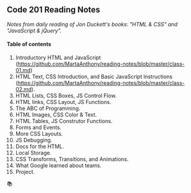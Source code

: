 ## Code 201 Reading Notes
*Notes from daily reading of Jon Duckett's books: "HTML & CSS" and "JavaScript & jQuery".*

#### Table of contents

1. Introductory HTML and JavaScript (https://github.com/MartaAnthony/reading-notes/blob/master/class-01.md)     
2. HTML Text, CSS Introduction, and Basic JavaScript Instructions (https://github.com/MartaAnthony/reading-notes/blob/master/class-02.md).  
3. HTML Lists, CSS Boxes, JS Control Flow.   
4. HTML links, CSS Layout, JS Functions.   
5. The ABC of Programming.   
6. HTML Images, CSS Color & Text.   
7. HTML Tables, JS Construtor Functions.   
8. Forms and Events.   
9. More CSS Layouts.   
10. JS Debugging.   
11. Docs for the HTML.   
12. Local Storage.   
13. CSS Transforms, Transitions, and Animations.   
14. What Google learned about teams.   
15. Project. 

:books:
